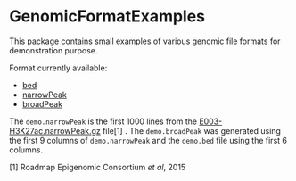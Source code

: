 # GenomicFormatExamples

This package contains small examples of various genomic file formats for demonstration purpose.

Format currently available:
* [bed](https://genome.ucsc.edu/FAQ/FAQformat.html#format1.7)
* [narrowPeak](https://genome.ucsc.edu/FAQ/FAQformat.html#format12)
* [broadPeak](https://genome.ucsc.edu/FAQ/FAQformat.html#format13)

The `demo.narrowPeak` is the first 1000 lines from the [E003-H3K27ac.narrowPeak.gz](http://egg2.wustl.edu/roadmap/data/byFileType/peaks/consolidated/narrowPeak/E003-H3K27ac.narrowPeak.gz) file[1] . The `demo.broadPeak` was generated using the first 9 columns of `demo.narrowPeak` and the `demo.bed` file using the first 6 columns.

[1] Roadmap Epigenomic Consortium *et al*, 2015

